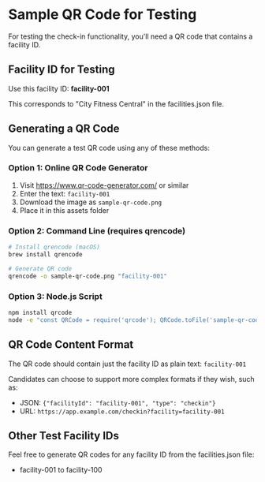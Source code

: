 # Sample QR Code for Testing

For testing the check-in functionality, you'll need a QR code that contains a facility ID.

## Facility ID for Testing

Use this facility ID: **facility-001**

This corresponds to "City Fitness Central" in the facilities.json file.

## Generating a QR Code

You can generate a test QR code using any of these methods:

### Option 1: Online QR Code Generator
1. Visit https://www.qr-code-generator.com/ or similar
2. Enter the text: `facility-001`
3. Download the image as `sample-qr-code.png`
4. Place it in this assets folder

### Option 2: Command Line (requires qrencode)
```bash
# Install qrencode (macOS)
brew install qrencode

# Generate QR code
qrencode -o sample-qr-code.png "facility-001"
```

### Option 3: Node.js Script
```bash
npm install qrcode
node -e "const QRCode = require('qrcode'); QRCode.toFile('sample-qr-code.png', 'facility-001');"
```

## QR Code Content Format

The QR code should contain just the facility ID as plain text: `facility-001`

Candidates can choose to support more complex formats if they wish, such as:
- JSON: `{"facilityId": "facility-001", "type": "checkin"}`
- URL: `https://app.example.com/checkin?facility=facility-001`

## Other Test Facility IDs

Feel free to generate QR codes for any facility ID from the facilities.json file:
- facility-001 to facility-100
